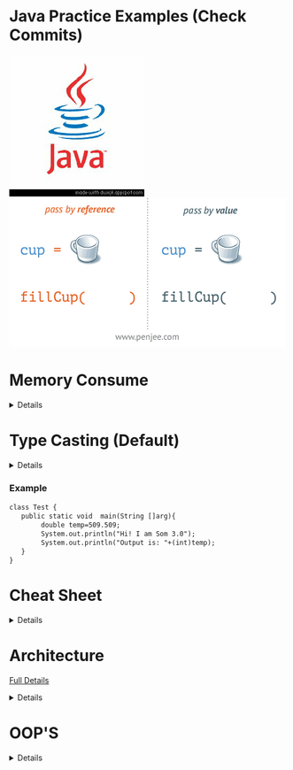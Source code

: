 
# Java Practice Examples (Check Commits)
<p>
<img src="https://raw.githubusercontent.com/somerongit/somerongit/main/img/java-gif.gif">
<img src="https://raw.githubusercontent.com/somerongit/somerongit/main/img/java%20refernce.gif">
</p>

# Memory Consume
<details>
<h3> boolean -> 1 bit </h3>
<h3>  byte -> 1 byte </h3>
<h3>  char -> 2 byte </h3>
<h3>  short -> 2 byte </h3>
<h3>  int -> 4 byte </h3>
<h3>  float -> 4 byte </h3>
<h3>  double -> 8 byte </h3>
<h3>  long -> 8 byte </h3>
</details>

# Type Casting (Default)
<details>
<h3>  byte -> char</h3>
<h3>  short -> byte,char</h3>
<h3>  char -> byte,short</h3>
<h3>  int -> byte,short,char</h3>
<h3>  long -> byte,short,char,int</h3>
<h3>  float -> byte,short,char,int,long</h3>
<h3>  double -> byte,short,char,int,long,float </h3>
</details>

### Example

```
class Test { 
   public static void  main(String []arg){
        double temp=509.509;
        System.out.println("Hi! I am Som 3.0");
        System.out.println("Output is: "+(int)temp);
   }
}
```
# Cheat Sheet 
<details>
<img src="https://raw.githubusercontent.com/somerongit/somerongit/main/img/java-cheat-sheet.jpg">
</details>

# Architecture
  <a href="https://github.com/somerongit/java-cheat-sheet/blob/master/README.md">Full Details</a>
<details>
<img src="https://raw.githubusercontent.com/somerongit/java-cheat-sheet/master/images/java-write-once-run-anywhere.png">
</details>

# OOP'S

<details>
<h3>Class</h3>
<p>Class is the collection of Objects</p>
<p>Class is not a real world entity; It is just a template or blueprint or prototype</p>
<p>Class DOSN'T occupy Memory</p>
<h4>Syntax</h4>
```
access_modifiers Class ClassName {
	methods,
	constructors,
	fileds,
	blocks,
	nested Class,
}
```
<p>access_modifiers: default, public, private, protected
<h4>Real World Example:<h4>
<p>Animals, Birds, Vehicles</p>
<h3>Object and Methods</h3>
<h4>Object</h4>
<p>Object is an instance of class</p>
<p>Object is real world entity</p>
<p>Object occupies memory</p>
<h5>Consists Of<h5>
<p>Indentity: Name</p>
<p>State and Attributes: Color, Age</p>
<p>Behavior: Run, Eat, Sleep</p>
<h5>Create Object</h5>
<p>new=> NewKeyword obj1 = new NewKeyword();</p>
<p>newInstance=>
    ClassName object = ClassName.class.newInstance();  
or
ClassName object = (ClassName) Class.forName("fully qualified name of the class").newInstance();
</p>
<p>clone=>
CreateObject3 obj1 = new CreateObject3();
CreateObject3 obj2 = (CreateObject3) obj1.clone(); 
</p>
<p>factory</p>
<p>deserialization =>
String d = new String("Code Never Lie");
FileOutputStream f = new FileOutputStream("file.txt");
ObjectOutputStream oos = new ObjectOutputStream(f);
            oos.writeObject(d);
            oos.close();
            f.close();
</p>
<h4>Method Syntax</h4>
<p>access_modifiers return_type methodName(list_of_parameters){ block_code}</p>
<h4>Constructor</h4>
<p>Constructor name should be same as Class name
</p>
<p>Can not have any Return Type</p>
<h3>Inheritance</h3>
<p>It is inheriting the properties of parent 
class into child class</p>
<p>Inheritance is the procedure by which
one object acquires all the properties
 and behaviors of a parent object</p>
 <p>Private, Constructor this 2 property never inherited into Chlid calss from the Parents class</p>
<h4>Types</h4>
<img src="https://raw.githubusercontent.com/somerongit/somerongit/main/img/java/types_of_inheritance.png">
<h3>Polymorphism</h3>

<img src="https://raw.githubusercontent.com/somerongit/somerongit/main/img/java/poly_java.jpg" wdith="50"><img src="https://raw.githubusercontent.com/somerongit/somerongit/main/img/java/poly2_java.png" wdith="50" >
<h3>Encapsulation</h3>
<img src="https://raw.githubusercontent.com/somerongit/somerongit/main/img/java/encapsulation_java.png">
<img src="https://raw.githubusercontent.com/somerongit/somerongit/main/img/java/abstract_interface_java.png">
<h3>Abstraction</h3>
<img src='https://raw.githubusercontent.com/somerongit/somerongit/main/img/java/abstract2_java.png'>
</details>

